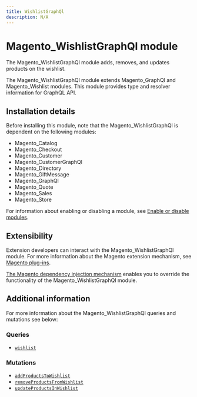 ```yaml
---
title: WishlistGraphQl
description: N/A
---
```


# Magento_WishlistGraphQl module

The Magento_WishlistGraphQl module adds, removes, and updates products on the wishlist.

The Magento_WishlistGraphQl module extends Magento_GraphQl and Magento_Wishlist modules. This module provides type and resolver information for GraphQL API.

## Installation details

Before installing this module, note that the Magento_WishlistGraphQl is dependent on the following modules:

- Magento_Catalog
- Magento_Checkout
- Magento_Customer
- Magento_CustomerGraphQl
- Magento_Directory
- Magento_GiftMessage
- Magento_GraphQl
- Magento_Quote
- Magento_Sales
- Magento_Store

For information about enabling or disabling a module, see [Enable or disable modules](https://experienceleague.adobe.com/docs/commerce-operations/installation-guide/tutorials/manage-modules.html).

## Extensibility

Extension developers can interact with the Magento_WishlistGraphQl module. For more information about the Magento extension mechanism, see [Magento plug-ins](https://developer.adobe.com/commerce/php/development/components/plugins/).

[The Magento dependency injection mechanism](https://developer.adobe.com/commerce/php/development/components/dependency-injection/) enables you to override the functionality of the Magento_WishlistGraphQl module.

## Additional information

For more information about the Magento_WishlistGraphQl queries and mutations see below:

### Queries

- [`wishlist`](https://developer.adobe.com/commerce/webapi/graphql/schema/wishlist/queries/wishlist/)

### Mutations

- [`addProductsToWishlist`](https://developer.adobe.com/commerce/webapi/graphql/schema/wishlist/mutations/add-products/)
- [`removeProductsFromWishlist`](https://developer.adobe.com/commerce/webapi/graphql/schema/cart/mutations/remove-products-from-wishlist/)
- [`updateProductsInWishlist`](https://developer.adobe.com/commerce/webapi/graphql/schema/cart/mutations/update-products-in-wishlist/)
